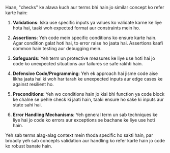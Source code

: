 Haan, "checks" ke alawa kuch aur terms bhi hain jo similar concept ko refer karte hain:

1. **Validations**: Iska use specific inputs ya values ko validate karne ke liye hota hai, taaki woh expected format aur constraints mein ho.
  
2. **Assertions**: Yeh code mein specific conditions ko ensure karte hain. Agar condition galat hoti hai, to error raise ho jaata hai. Assertions kaafi common hain testing aur debugging mein.
  
3. **Safeguards**: Yeh term un protective measures ke liye use hoti hai jo code ko unexpected situations aur failures se safe rakhti hain.
  
4. **Defensive Code/Programming**: Yeh ek approach hai jisme code aise likha jaata hai ki woh har tarah ke unexpected inputs aur edge cases ke against resilient ho.
  
5. **Preconditions**: Yeh wo conditions hain jo kisi bhi function ya code block ke chalne se pehle check ki jaati hain, taaki ensure ho sake ki inputs aur state sahi hai.
  
6. **Error Handling Mechanisms**: Yeh general term un sab techniques ke liye hai jo code ko errors aur exceptions se bachane ke liye use hoti hain.

Yeh sab terms alag-alag context mein thoda specific ho sakti hain, par broadly yeh sab concepts validation aur handling ko refer karte hain jo code ko robust banate hain.
